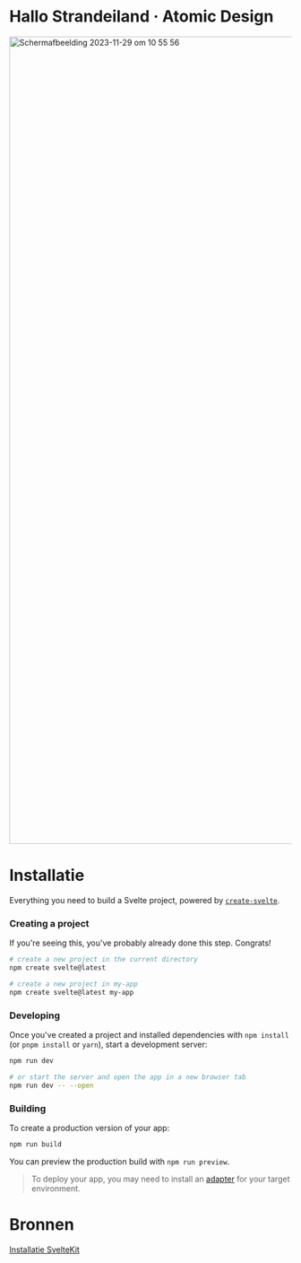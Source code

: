 # Hallo Strandeiland · Atomic Design

<img width="1440" alt="Schermafbeelding 2023-11-29 om 10 55 56" src="https://github.com/Stefan-Espant/dont-repeat-yourself-component-library/assets/89298385/ea2b5d9a-012d-4eaf-94ea-1bd24340283a">



# Installatie

Everything you need to build a Svelte project, powered by [`create-svelte`](https://github.com/sveltejs/kit/tree/master/packages/create-svelte).

### Creating a project

If you're seeing this, you've probably already done this step. Congrats!

```bash
# create a new project in the current directory
npm create svelte@latest

# create a new project in my-app
npm create svelte@latest my-app
```

### Developing

Once you've created a project and installed dependencies with `npm install` (or `pnpm install` or `yarn`), start a development server:

```bash
npm run dev

# or start the server and open the app in a new browser tab
npm run dev -- --open
```

### Building

To create a production version of your app:

```bash
npm run build
```

You can preview the production build with `npm run preview`.

> To deploy your app, you may need to install an [adapter](https://kit.svelte.dev/docs/adapters) for your target environment.


# Bronnen

[Installatie SvelteKit](https://kit.svelte.dev/)
